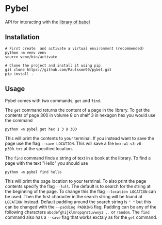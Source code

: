 # Pybel
API for interacting with the [library of babel](https://libraryofbabel.info)

## Installation
    # First create  and activate a virtual environment (recommended)
    python -m venv venv
    source venv/bin/activate

    # Clone the project and install it using pip
    git clone https://github.com/Paulsson99/pybel.git
    pip install .

## Usage
Pybel comes with two commands, `get` and `find`.

The `get` command returns the content of a page in the library. 
To get the contents of page 300 in volume 8 on shelf 3 in hexagon hex 
you would use the command

    python -m pybel get hex 1 3 8 300

This will print the contents to your terminal. If you instead want to save the page 
use the flag `--save LOCATION`. 
This will save a file `hex-w1-s3-v8-p300.txt` at the specified location.

The `find` command finds a string of text in a book at the library.
To find a page with the text "Hello" you should use

    python -m pybel find hello

This will print the page location to your terminal. To also print the page contents
specify the flag `--full`. The default is to search for the string at the beginning
of the page. To change this the flag `--location LOCATION` can be used. 
Then the first character in the search string will be found at `LOCATION` instead. 
Default padding around the search string is `" "` but this can be changed with
the `--padding PADDING` flag. Padding can be any of the following characters
`abcdefghijklmnopqrstuvwxyz ,.` or `random`.
The `find` command also has a `--save` flag that works exctaly as for the `get` command.
